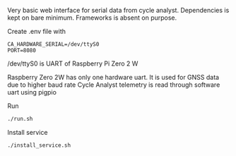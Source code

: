 Very basic web interface for serial data from cycle analyst. Dependencies is kept on bare minimum. Frameworks is absent on purpose.

Create .env file with

```
CA_HARDWARE_SERIAL=/dev/ttyS0 
PORT=8080
```

/dev/ttyS0 is UART of Raspberry Pi Zero 2 W

Raspberry Zero 2W has only one hardware uart. It is used for GNSS data due to higher baud rate
Cycle Analyst telemetry is read through software uart using pigpio



Run
```bash
./run.sh
```

Install service
```bash
./install_service.sh
```


